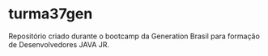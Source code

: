 # turma37gen
Repositório criado durante o bootcamp da Generation Brasil para formação de Desenvolvedores JAVA JR.

